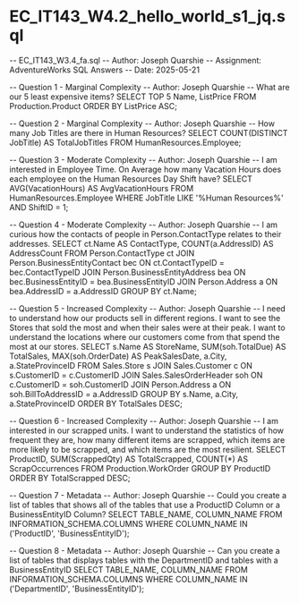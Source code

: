 # EC_IT143_W4.2_hello_world_s1_jq.sql
-- EC_IT143_W3.4_fa.sql
-- Author: Joseph Quarshie
-- Assignment: AdventureWorks SQL Answers
-- Date: 2025-05-21

-- Question 1 - Marginal Complexity
-- Author: Joseph Quarshie
-- What are our 5 least expensive items?
SELECT TOP 5 Name, ListPrice
FROM Production.Product
ORDER BY ListPrice ASC;

-- Question 2 - Marginal Complexity
-- Author: Joseph Quarshie
-- How many Job Titles are there in Human Resources?
SELECT COUNT(DISTINCT JobTitle) AS TotalJobTitles
FROM HumanResources.Employee;

-- Question 3 - Moderate Complexity
-- Author: Joseph Quarshie
-- I am interested in Employee Time. On Average how many Vacation Hours does each employee on the Human Resources Day Shift have?
SELECT AVG(VacationHours) AS AvgVacationHours
FROM HumanResources.Employee
WHERE JobTitle LIKE '%Human Resources%' AND ShiftID = 1;

-- Question 4 - Moderate Complexity
-- Author: Joseph Quarshie
-- I am curious how the contacts of people in Person.ContactType relates to their addresses.
SELECT ct.Name AS ContactType, COUNT(a.AddressID) AS AddressCount
FROM Person.ContactType ct
JOIN Person.BusinessEntityContact bec ON ct.ContactTypeID = bec.ContactTypeID
JOIN Person.BusinessEntityAddress bea ON bec.BusinessEntityID = bea.BusinessEntityID
JOIN Person.Address a ON bea.AddressID = a.AddressID
GROUP BY ct.Name;

-- Question 5 - Increased Complexity
-- Author: Joseph Quarshie
-- I need to understand how our products sell in different regions. I want to see the Stores that sold the most and when their sales were at their peak. I want to understand the locations where our customers come from that spend the most at our stores.
SELECT s.Name AS StoreName, 
       SUM(soh.TotalDue) AS TotalSales, 
       MAX(soh.OrderDate) AS PeakSalesDate,
       a.City, a.StateProvinceID
FROM Sales.Store s
JOIN Sales.Customer c ON s.CustomerID = c.CustomerID
JOIN Sales.SalesOrderHeader soh ON c.CustomerID = soh.CustomerID
JOIN Person.Address a ON soh.BillToAddressID = a.AddressID
GROUP BY s.Name, a.City, a.StateProvinceID
ORDER BY TotalSales DESC;

-- Question 6 - Increased Complexity
-- Author: Joseph Quarshie
-- I am interested in our scrapped units. I want to understand the statistics of how frequent they are, how many different items are scrapped, which items are more likely to be scrapped, and which items are the most resilient.
SELECT ProductID, SUM(ScrappedQty) AS TotalScrapped,
       COUNT(*) AS ScrapOccurrences
FROM Production.WorkOrder
GROUP BY ProductID
ORDER BY TotalScrapped DESC;

-- Question 7 - Metadata
-- Author: Joseph Quarshie
-- Could you create a list of tables that shows all of the tables that use a ProductID Column or a BusinessEntityID Column?
SELECT TABLE_NAME, COLUMN_NAME
FROM INFORMATION_SCHEMA.COLUMNS
WHERE COLUMN_NAME IN ('ProductID', 'BusinessEntityID');

-- Question 8 - Metadata
-- Author: Joseph Quarshie
-- Can you create a list of tables that displays tables with the DepartmentID and tables with a BusinessEntityID
SELECT TABLE_NAME, COLUMN_NAME
FROM INFORMATION_SCHEMA.COLUMNS
WHERE COLUMN_NAME IN ('DepartmentID', 'BusinessEntityID');
